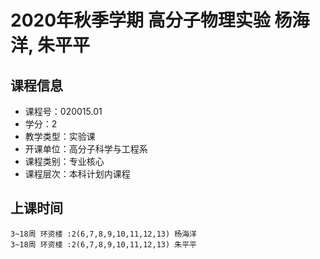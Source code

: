 # 2020年秋季学期 高分子物理实验 杨海洋, 朱平平






## 课程信息

- 课程号：020015.01
- 学分：2
- 教学类型：实验课
- 开课单位：高分子科学与工程系
- 课程类别：专业核心
- 课程层次：本科计划内课程

## 上课时间

```
3~18周 环资楼 :2(6,7,8,9,10,11,12,13) 杨海洋
3~18周 环资楼 :2(6,7,8,9,10,11,12,13) 朱平平
```

